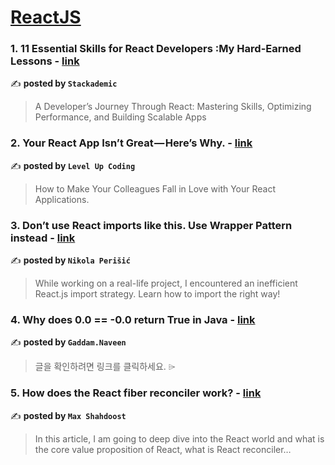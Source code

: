 
<h1><a href=https://medium.com/tag/reactjs/recommended target="_blank" rel="noopener noreferrer">ReactJS</a></h1>
<h3>1. 11 Essential Skills for React Developers :My Hard-Earned Lessons - <a href="https://medium.com/stackademic/11-essential-skills-for-react-developers-my-hard-earned-lessons-add5d993471e" target="_blank" rel="noopener noreferrer">link</a></h3>

✍️ **posted by `Stackademic`**

<blockquote>A Developer’s Journey Through React: Mastering Skills, Optimizing Performance, and Building Scalable Apps</blockquote>

<h3>2. Your React App Isn’t Great — Here’s Why. - <a href="https://medium.com/gitconnected/your-react-app-isnt-great-here-s-why-5eb61b3f110b" target="_blank" rel="noopener noreferrer">link</a></h3>

✍️ **posted by `Level Up Coding`**

<blockquote>How to Make Your Colleagues Fall in Love with Your React Applications.</blockquote>

<h3>3. Don’t use React imports like this. Use Wrapper Pattern instead - <a href="https://medium.com/@perisicnikola37/dont-use-react-imports-like-this-use-wrapper-pattern-instead-b7a49b864ff4" target="_blank" rel="noopener noreferrer">link</a></h3>

✍️ **posted by `Nikola Perišić`**

<blockquote>While working on a real-life project, I encountered an inefficient React.js import strategy. Learn how to import the right way!</blockquote>

<h3>4. Why does 0.0 == -0.0 return True in Java - <a href="https://medium.com/@gaddamnaveen192/why-does-0-0-0-0-return-true-in-java-5b125982d5cc" target="_blank" rel="noopener noreferrer">link</a></h3>

✍️ **posted by `Gaddam.Naveen`**

<blockquote>글을 확인하려면 링크를 클릭하세요. ⌲</blockquote>

<h3>5. How does the React fiber reconciler work? - <a href="https://medium.com/@maxtsh/how-does-the-react-fiber-reconciler-work-77c3650127da" target="_blank" rel="noopener noreferrer">link</a></h3>

✍️ **posted by `Max Shahdoost`**

<blockquote>In this article, I am going to deep dive into the React world and what is the core value proposition of React, what is React reconciler…</blockquote>

